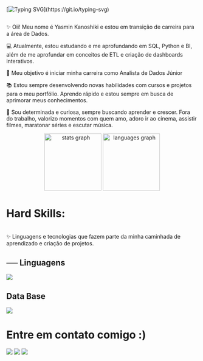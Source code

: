 <div>
  
[![Typing SVG](https://readme-typing-svg.herokuapp.com?font=Fira+Code&pause=1000&color=FF6897&width=435&lines=Hello,+I+am+Yasmin+Kanoshiki!;But+you+can+call+me+Yas+;I'm+21+years+old;I'm+a+Data+Analyst+Student;Welcome+to+my+profile!)](https://git.io/typing-svg)
</div>

## 
✨ Oii! Meu nome é Yasmin Kanoshiki e estou em transição de carreira para a área de Dados.

💻 Atualmente, estou estudando e me aprofundando em SQL, Python e BI, além de me aprofundar em conceitos de ETL e criação de dashboards interativos. 

🎯 Meu objetivo é iniciar minha carreira como Analista de Dados Júnior

📚 Estou sempre desenvolvendo novas habilidades com cursos e projetos para o meu portfólio. Aprendo rápido e estou sempre em busca de aprimorar meus conhecimentos.

💖 Sou determinada e curiosa, sempre buscando aprender e crescer. Fora do trabalho, valorizo momentos com quem amo, adoro ir ao cinema, assistir filmes, maratonar séries e escutar música.

<div align="center">
  <img src="https://github-readme-stats.vercel.app/api?username=yasminkanoshiki&hide_title=false&hide_rank=false&show_icons=true&include_all_commits=true&count_private=true&disable_animations=false&theme=dracula&locale=en&hide_border=false" height="150" alt="stats graph"  />
  <img src="https://github-readme-stats.vercel.app/api/top-langs?username=yasminkanoshiki&locale=en&hide_title=false&layout=compact&card_width=320&langs_count=5&theme=dracula&hide_border=false" height="150" alt="languages graph"  />
</div>

# Hard Skills:
<div style="display: inline_block"><br> ✨ Linguagens e tecnologias que fazem parte da minha caminhada de aprendizado e criação de projetos. <h2>── Linguagens</h2>
  <img src="https://skillicons.dev/icons?i=py&theme=light" />
  <h2>Data Base</h2>
  <img src="https://skillicons.dev/icons?i=mysql&theme=light" />

# Entre em contato comigo :) 
 
<div> 

  <a href="https://instagram.com/yasminkanoshiki" target="_blank"><img src="https://skillicons.dev/icons?i=instagram&theme=light" target="_blank"/></a>
  <a href = "mailto:yasmin_lie@outlook.com"><img src="https://skillicons.dev/icons?i=gmail&theme=light" target="_blank"/></a>
  <a href="https://www.linkedin.com/in/yasminkanoshiki" target="_blank"><img src="https://skillicons.dev/icons?i=linkedin&theme=light" target="_blank"></a> 

